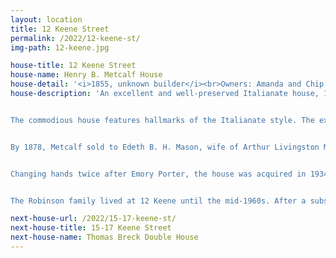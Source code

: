 ```yaml
---
layout: location
title: 12 Keene Street
permalink: /2022/12-keene-st/
img-path: 12-keene.jpg

house-title: 12 Keene Street
house-name: Henry B. Metcalf House
house-detail: '<i>1855, unknown builder</i><br>Owners: Amanda and Chip Riegel'
house-description: 'An excellent and well-preserved Italianate house, 12 Keene was built in 1855 for Henry B. Metcalf, a merchant in grain and flour. The original address for the house was #8; it was renumbered in 1895. Metcalf and his wife Mary (née Haskell) lived here with their daughter, Abby, their four sons, Robert, William, John, and Charles, and Mary’s two younger sisters, Ann and Ellen Haskell. The younger Haskell sisters were teachers in the public school system. A servant, Mary Boylan of Ireland, lived with the family as well.


The commodious house features hallmarks of the Italianate style. The exterior of wooden clapboards is capped with corner quoins – an effect done in wood to simulate stone blocks, but in this case purely decorative. An intact rounded arch door with glass sidelights and transom dominates the entrance porch.


By 1878, Metcalf sold to Edeth B. H. Mason, wife of Arthur Livingston Mason. The Masons had two children, Edeth and Earl. Two Irish servants, Sarah Jaell and Ellen Carrigan, lived with the family. The house remained in the Mason family until 1917, when it was sold to Emory Porter, a physician.


Changing hands twice after Emory Porter, the house was acquired in 1934 by Charles Alexander Robinson Jr., a Classics professor at Brown University, and his wife, Celia Sachs. Celia was part of the financially powerful Sachs and Goldman families. In 1869, her great-grandfather, Marcus Goldman, founded what would become the famous investment bank Goldman Sachs, bringing on his son-in-law –Celia’s grandfather, Samuel Sachs – in 1882. Charles Robinson was a noted author of several classical history books, many used by him in his teachings at Brown. He would later author several books aimed at introducing children to classical history.


The Robinson family lived at 12 Keene until the mid-1960s. After a subsequent ownership lasting nearly 30 years, its current owners acquired the house in 2017. Since then, the house has undergone minimal changes. The biggest change was a fresh coat of paint and the relocation of the laundry room from the basement to the second floor. The kitchen was renovated in the 1990s following a small fire. Just outside the kitchen is an extension of the living spaces: a round back patio with sweeping stairs down to the wonderful and secluded garden.'

next-house-url: /2022/15-17-keene-st/
next-house-title: 15-17 Keene Street
next-house-name: Thomas Breck Double House
---
```

